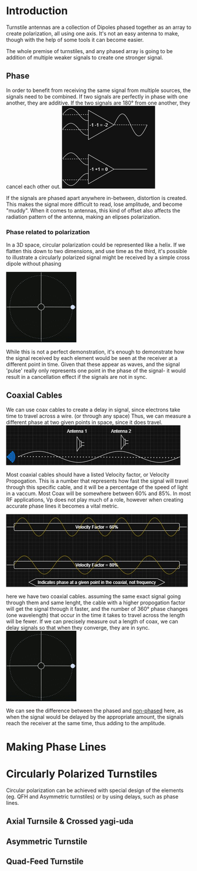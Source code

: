 # Introduction
Turnstile antennas are a collection of Dipoles phased together as an array to create polarization, all using one axis. It's not an easy antenna to make, though with the help of some tools it can become easier.

The whole premise of turnstiles, and any phased array is going to be addition of multiple weaker signals to create one stronger signal.

## Phase
In order to benefit from receiving the same signal from multiple sources, the signals need to be combined. If two signals are perfectly in phase with one another, they are additive. If the two signals are 180° from one another, they cancel each other out. 
![Alt text](./images/mixing.jpg "Combining two signals")

If the signals are phased apart anywhere in-between, distortion is created. This makes the signal more difficult to read, lose amplitude, and become "muddy". When it comes to antennas, this kind of offset also affects the radiation pattern of the antenna, making an elipses polarization.

### Phase related to polarization
In a 3D space, circular polarization could be represented like a helix. If we flatten this down to two dimensions, and use time as the third, it's possible to illustrate a circularly polarized signal might be received by a simple cross dipole without phasing 

![Alt text](./images/circular_polarization.gif "Circular Polarization")

While this is not a perfect demonstration, it's enough to demonstrate how the signal received by each element would be seen at the receiver at a different point in time.
Given that these appear as waves, and the signal 'pulse' really only represents one point in the phase of the signal- it would result in a cancellation effect if the signals are not in sync.

## Coaxial Cables
We can use coax cables to create a delay in signal, since electrons take time to travel across a wire. (or through any space) Thus, we can measure a different phase at two given points in space, since it does travel. ![Alt text](./images/sampling.jpg "Phase measurement")


Most coaxial cables should have a listed Velocity factor, or Velocity Propogation. This is a number that represents how fast the signal will travel through this specific cable, and it will be a percentage of the speed of light in a vaccum. Most Coax will be somewhere between 60% and 85%. In most RF applications, Vp does not play much of a role, however when creating accurate phase lines it becomes a vital metric.

![Alt text](./images/VF.jpg "Velocity Factor")

here we have two coaxial cables. assuming the same exact signal going through them and same lenght, the cable with a higher propogation factor will get the signal through it faster, and the number of 360° phase changes (one wavelength) that occur in the time it takes to travel across the length will be fewer. If we can precisely measure out a length of coax, we can delay signals so that when they converge, they are in sync. ![Alt text](./images/phased_circular_polarization.gif "Circular Polarization in Phase")

We can see the difference between the phased and [non-phased](https://github.com/ModderMax/Turnstile?tab=readme-ov-file#phase-related-to-polarization) here, as when the signal would be delayed by the appropriate amount, the signals reach the receiver at the same time, thus adding to the amplitude.

# Making Phase Lines

# Circularly Polarized Turnstiles
Circular polarization can be achieved with special design of the elements (eg. QFH and Asymmetric turnstiles) or by using delays, such as phase lines.
## Axial Turnsile & Crossed yagi-uda
## Asymmetric Turnstile
## Quad-Feed Turnstile
